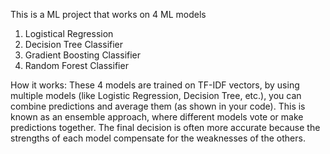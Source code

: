 This is a ML project that works on 4 ML models 
1) Logistical Regression
2) Decision Tree Classifier
3) Gradient Boosting Classifier
4) Random Forest Classifier

How it works: 
These 4 models are trained on TF-IDF vectors, by using multiple models (like Logistic Regression, Decision Tree, etc.), you can combine predictions and average them (as shown in your code). This is known as an ensemble approach, where different models vote or make predictions together. The final decision is often more accurate because the strengths of each model compensate for the weaknesses of the others.
